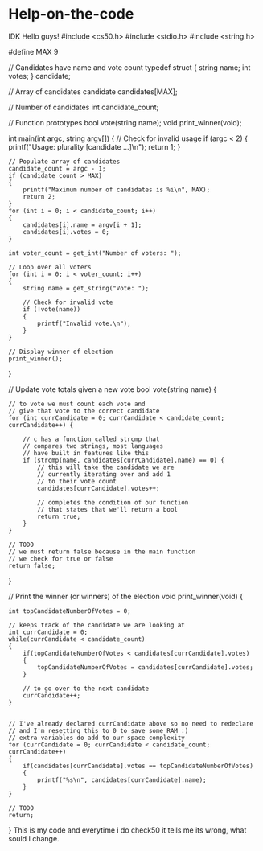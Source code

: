 # Help-on-the-code
IDK
Hello guys!
#include <cs50.h>
#include <stdio.h>
#include <string.h>


#define MAX 9

// Candidates have name and vote count
typedef struct
{
    string name;
    int votes;
}
candidate;

// Array of candidates
candidate candidates[MAX];

// Number of candidates
int candidate_count;

// Function prototypes
bool vote(string name);
void print_winner(void);

int main(int argc, string argv[])
{
    // Check for invalid usage
    if (argc < 2)
    {
        printf("Usage: plurality [candidate ...]\n");
        return 1;
    }

    // Populate array of candidates
    candidate_count = argc - 1;
    if (candidate_count > MAX)
    {
        printf("Maximum number of candidates is %i\n", MAX);
        return 2;
    }
    for (int i = 0; i < candidate_count; i++)
    {
        candidates[i].name = argv[i + 1];
        candidates[i].votes = 0;
    }

    int voter_count = get_int("Number of voters: ");

    // Loop over all voters
    for (int i = 0; i < voter_count; i++)
    {
        string name = get_string("Vote: ");

        // Check for invalid vote
        if (!vote(name))
        {
            printf("Invalid vote.\n");
        }
    }

    // Display winner of election
    print_winner();
}

// Update vote totals given a new vote
bool vote(string name)
{


    // to vote we must count each vote and
    // give that vote to the correct candidate
    for (int currCandidate = 0; currCandidate < candidate_count; currCandidate++) {

        // c has a function called strcmp that
        // compares two strings, most languages
        // have built in features like this
        if (strcmp(name, candidates[currCandidate].name) == 0) {
            // this will take the candidate we are
            // currently iterating over and add 1
            // to their vote count
            candidates[currCandidate].votes++;

            // completes the condition of our function
            // that states that we'll return a bool
            return true;
        }
    }

    // TODO
    // we must return false because in the main function
    // we check for true or false
    return false;
}

// Print the winner (or winners) of the election
void print_winner(void)
{

    int topCandidateNumberOfVotes = 0;

    // keeps track of the candidate we are looking at
    int currCandidate = 0;
    while(currCandidate < candidate_count)
    {
        if(topCandidateNumberOfVotes < candidates[currCandidate].votes)
        {
            topCandidateNumberOfVotes = candidates[currCandidate].votes;
        }

        // to go over to the next candidate
        currCandidate++;
    }


    // I've already declared currCandidate above so no need to redeclare
    // and I'm resetting this to 0 to save some RAM :)
    // extra variables do add to our space complexity
    for (currCandidate = 0; currCandidate < candidate_count; currCandidate++)
    {
        if(candidates[currCandidate].votes == topCandidateNumberOfVotes)
        {
            printf("%s\n", candidates[currCandidate].name);
        }
    }

    // TODO
    return;
}
This is my code and everytime i do check50 it tells me its wrong, what sould  I change. 
